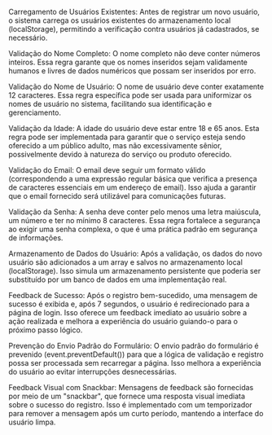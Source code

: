 Carregamento de Usuários Existentes: Antes de registrar um novo usuário, o sistema carrega os usuários existentes do armazenamento local (localStorage), permitindo a verificação contra usuários já cadastrados, se necessário.

Validação do Nome Completo: O nome completo não deve conter números inteiros. Essa regra garante que os nomes inseridos sejam validamente humanos e livres de dados numéricos que possam ser inseridos por erro.

Validação do Nome de Usuário: O nome de usuário deve conter exatamente 12 caracteres. Essa regra específica pode ser usada para uniformizar os nomes de usuário no sistema, facilitando sua identificação e gerenciamento.

Validação da Idade: A idade do usuário deve estar entre 18 e 65 anos. Esta regra pode ser implementada para garantir que o serviço esteja sendo oferecido a um público adulto, mas não excessivamente sênior, possivelmente devido à natureza do serviço ou produto oferecido.

Validação do Email: O email deve seguir um formato válido (correspondendo a uma expressão regular básica que verifica a presença de caracteres essenciais em um endereço de email). Isso ajuda a garantir que o email fornecido será utilizável para comunicações futuras.

Validação da Senha: A senha deve conter pelo menos uma letra maiúscula, um número e ter no mínimo 8 caracteres. Essa regra fortalece a segurança ao exigir uma senha complexa, o que é uma prática padrão em segurança de informações.

Armazenamento de Dados do Usuário: Após a validação, os dados do novo usuário são adicionados a um array e salvos no armazenamento local (localStorage). Isso simula um armazenamento persistente que poderia ser substituído por um banco de dados em uma implementação real.

Feedback de Sucesso: Após o registro bem-sucedido, uma mensagem de sucesso é exibida e, após 7 segundos, o usuário é redirecionado para a página de login. Isso oferece um feedback imediato ao usuário sobre a ação realizada e melhora a experiência do usuário guiando-o para o próximo passo lógico.

Prevenção do Envio Padrão do Formulário: O envio padrão do formulário é prevenido (event.preventDefault()) para que a lógica de validação e registro possa ser processada sem recarregar a página. Isso melhora a experiência do usuário ao evitar interrupções desnecessárias.

Feedback Visual com Snackbar: Mensagens de feedback são fornecidas por meio de um "snackbar", que fornece uma resposta visual imediata sobre o sucesso do registro. Isso é implementado com um temporizador para remover a mensagem após um curto período, mantendo a interface do usuário limpa.